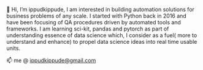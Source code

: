 👋 Hi, I’m ippudkippude, I am interested in building automation solutions for business problems of any scale.
I started with Python back in 2016 and have been focusing of QA procedures driven by automated tools and frameworks. I am learning sci-kit, pandas and pytorch as part of understanding essence of data science which,
I consider as a fuel( more to understand and enhance) to propel data science ideas into real time usable units.

 📫 me @ ippudkippude@gmail.com
